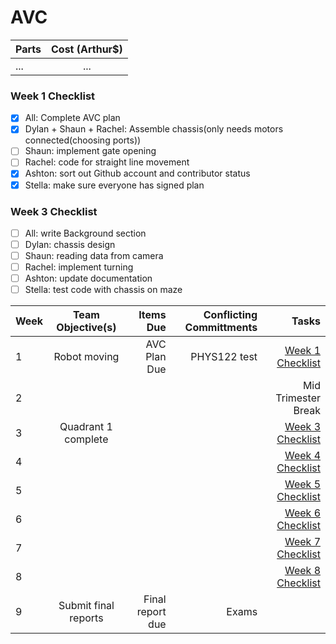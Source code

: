 # AVC

| Parts  | Cost (Arthur$)  |
| :------------ |:---------------:| 
| ...      | ... |

### Week 1 Checklist
- [x] All: Complete AVC plan
- [x] Dylan + Shaun + Rachel: Assemble chassis(only needs motors connected(choosing ports))
- [ ] Shaun: implement gate opening
- [ ] Rachel: code for straight line movement
- [x] Ashton: sort out Github account and contributor status
- [x] Stella: make sure everyone has signed plan

### Week 3 Checklist
- [ ] All: write Background section
- [ ] Dylan: chassis design
- [ ] Shaun: reading data from camera
- [ ] Rachel: implement turning
- [ ] Ashton: update documentation
- [ ] Stella: test code with chassis on maze

| Week  | Team Objective(s)  | Items Due | Conflicting Committments | Tasks |
| :------------ |:---------------:| ------: | ------: | ------: |
| 1   | Robot moving | AVC Plan Due | PHYS122 test | [Week 1 Checklist](#week-1-checklist) | 
| 2   |  |  | | Mid Trimester Break|
| 3   | Quadrant 1 complete |  | | [Week 3 Checklist](#week-3-checklist) |
| 4   |                     |  | | [Week 4 Checklist](#week-4-checklist) |
| 5   |                     |  | | [Week 5 Checklist](#week-5-checklist) |
| 6   |                     |  | | [Week 6 Checklist](#week-6-checklist) |
| 7   |                     |  | | [Week 7 Checklist](#week-7-checklist) |
| 8   |                     |  | | [Week 8 Checklist](#week-8-checklist) |
| 9   | Submit final reports | Final report due | Exams | |
